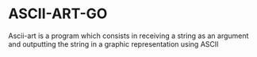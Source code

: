 # ASCII-ART-GO
Ascii-art is a program which consists in receiving a string as an argument and outputting the string in a graphic representation using ASCII

